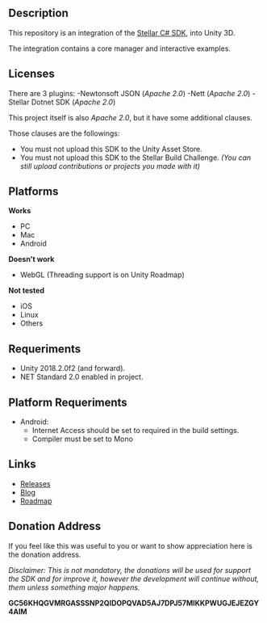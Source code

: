Description
-
This repository is an integration of the [Stellar C# SDK](https://github.com/elucidsoft/dotnet-stellar-sdk), into Unity 3D.

The integration contains a core manager and interactive examples.
  
Licenses
-
There are 3 plugins:
 -Newtonsoft JSON (*Apache 2.0*)
 -Nett (*Apache 2.0*)
 -Stellar Dotnet SDK (*Apache 2.0*)

This project itself is also *Apache 2.0*, but it have some additional clauses.

Those clauses are the followings:
- You must not upload this SDK to the Unity Asset Store.
- You must not upload this SDK to the Stellar Build Challenge. 
*(You can still upload contributions or projects you made with it)*
  
Platforms
-
**Works**
- PC  
- Mac  
- Android

**Doesn't work**
 - WebGL (Threading support is on Unity Roadmap)

**Not tested**
- iOS
- Linux
- Others

Requeriments
-
- Unity 2018.2.0f2 (and forward).
- NET Standard 2.0 enabled in project.

Platform Requeriments
-
- Android:  
  - Internet Access should be set to required in the build settings.  
  - Compiler must be set to Mono
  
Links
-
- [Releases](https://github.com/Kirbyrawr/stellar-unity/releases)
- [Blog](https://stellaru.wordpress.com)
- [Roadmap](https://trello.com/b/z6cGpmi1/ustellar)

Donation Address
-
If you feel like this was useful to you or want to show appreciation here is the donation address.

*Disclaimer: This is not mandatory, the donations will be used for support the SDK and for improve it, however the development will continue without, them unless something major happens.*

**GC56KHQGVMRGASSSNP2QIDOPQVAD5AJ7DPJ57MIKKPWUGJEJEZGY4AIM**
